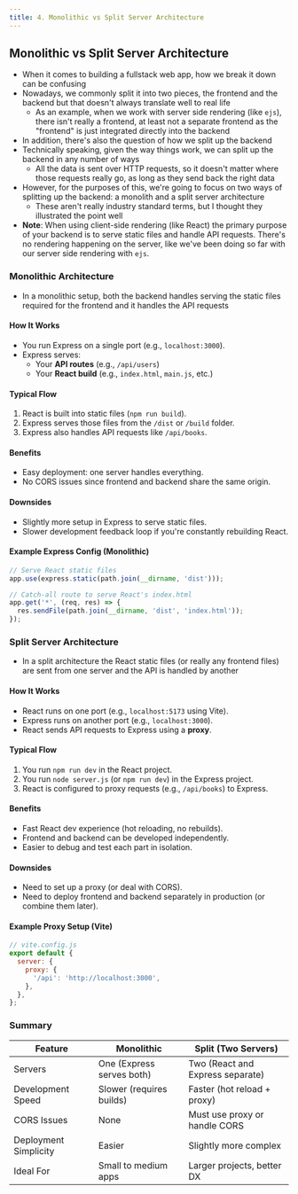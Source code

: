 ```yaml
---
title: 4. Monolithic vs Split Server Architecture
---
```


## Monolithic vs Split Server Architecture
- When it comes to building a fullstack web app, how we break it down can be confusing
- Nowadays, we commonly split it into two pieces, the frontend and the backend but that doesn't always translate well to real life
  - As an example, when we work with server side rendering (like `ejs`), there isn't really a frontend, at least not a separate frontend as the "frontend" is just integrated directly into the backend
- In addition, there's also the question of how we split up the backend
- Technically speaking, given the way things work, we can split up the backend in any number of ways
  - All the data is sent over HTTP requests, so it doesn't matter where those requests really go, as long as they send back the right data
- However, for the purposes of this, we're going to focus on two ways of splitting up the backend: a monolith and a split server architecture
  - These aren't really industry standard terms, but I thought they illustrated the point well
- **Note**: When using client-side rendering (like React) the primary purpose of your backend is to serve static files and handle API requests. There's no rendering happening on the server, like we've been doing so far with our server side rendering with `ejs`.

### Monolithic Architecture
- In a monolithic setup, both the backend handles serving the static files required for the frontend and it handles the API requests

#### How It Works
- You run Express on a single port (e.g., `localhost:3000`).
- Express serves:
  - Your **API routes** (e.g., `/api/users`)
  - Your **React build** (e.g., `index.html`, `main.js`, etc.)

#### Typical Flow
1. React is built into static files (`npm run build`).
2. Express serves those files from the `/dist` or `/build` folder.
3. Express also handles API requests like `/api/books`.

#### Benefits
- Easy deployment: one server handles everything.
- No CORS issues since frontend and backend share the same origin.

#### Downsides
- Slightly more setup in Express to serve static files.
- Slower development feedback loop if you're constantly rebuilding React.

#### Example Express Config (Monolithic)

```js
// Serve React static files
app.use(express.static(path.join(__dirname, 'dist')));

// Catch-all route to serve React's index.html
app.get('*', (req, res) => {
  res.sendFile(path.join(__dirname, 'dist', 'index.html'));
});
```

### Split Server Architecture
- In a split architecture the React static files (or really any frontend files) are sent from one server and the API is handled by another

#### How It Works
- React runs on one port (e.g., `localhost:5173` using Vite).
- Express runs on another port (e.g., `localhost:3000`).
- React sends API requests to Express using a **proxy**.

#### Typical Flow
1. You run `npm run dev` in the React project.
2. You run `node server.js` (or `npm run dev`) in the Express project.
3. React is configured to proxy requests (e.g., `/api/books`) to Express.

#### Benefits
- Fast React dev experience (hot reloading, no rebuilds).
- Frontend and backend can be developed independently.
- Easier to debug and test each part in isolation.

#### Downsides
- Need to set up a proxy (or deal with CORS).
- Need to deploy frontend and backend separately in production (or combine them later).

#### Example Proxy Setup (Vite)

```js
// vite.config.js
export default {
  server: {
    proxy: {
      '/api': 'http://localhost:3000',
    },
  },
};
```

### Summary

| Feature               | Monolithic                      | Split (Two Servers)             |
|-----------------------|----------------------------------|---------------------------------|
| Servers               | One (Express serves both)       | Two (React and Express separate)|
| Development Speed     | Slower (requires builds)        | Faster (hot reload + proxy)     |
| CORS Issues           | None                            | Must use proxy or handle CORS   |
| Deployment Simplicity | Easier                          | Slightly more complex           |
| Ideal For             | Small to medium apps            | Larger projects, better DX      |
